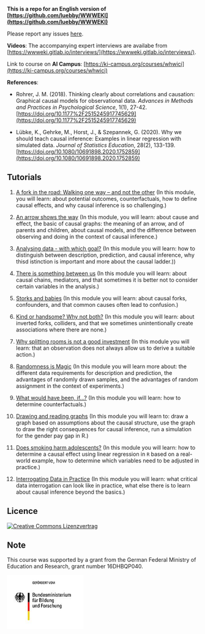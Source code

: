 **This is a repo for an English version of [https://github.com/luebby/WWWEKI](https://github.com/luebby/WWWEKI)**


Please report any issues [here](https://github.com/luebby/WWWEKI/issues).

**Videos**: The accompanying expert interviews are availabe from [https://wwweki.gitlab.io/interviews/](https://wwweki.gitlab.io/interviews/).

Link to course on **AI Campus**: [https://ki-campus.org/courses/whwici](https://ki-campus.org/courses/whwici)

**References**:

- Rohrer, J. M. (2018). Thinking clearly about correlations and causation: Graphical causal models for observational data. *Advances in Methods and Practices in Psychological Science*, 1(1), 27-42. [https://doi.org/10.1177%2F2515245917745629](https://doi.org/10.1177%2F2515245917745629)

- Lübke, K., Gehrke, M., Horst, J., & Szepannek, G. (2020). Why we should teach causal inference: Examples in linear regression with simulated data. *Journal of Statistics Education*, 28(2), 133-139. [https://doi.org/10.1080/10691898.2020.1752859](https://doi.org/10.1080/10691898.2020.1752859)


## Tutorials

1. [A fork in the road: Walking one way – and not the other](https://fomshinyapps.shinyapps.io/WWWEKI_Modul_01_En/) (In this module, you will learn:
about potential outcomes, counterfactuals, how to define causal effects, and why causal inference is so challenging.)

2. [An arrow shows the way](https://fomshinyapps.shinyapps.io/WWWEKI_Modul_02_En/) (In this module, you will learn: about cause and effect, the basic of causal graphs: the meaning of an arrow, and of parents and children, about causal models, and the difference between observing and doing in the context of causal inference.)

3. [Analysing data - with which goal?](https://fomshinyapps.shinyapps.io/WWWEKI_Modul_03_En/) (In this module you will learn: how to distinguish between description, prediction, and causal inference, why thisd istinction is important and more about the causal ladder.))

4. [There is something between us](https://fomshinyapps.shinyapps.io/WWWEKI_Modul_04_En/) (In this module you will learn: about causal chains, mediators, and that sometimes it is better not to consider certain variables in the analysis.)

5. [Storks and babies](https://fomshinyapps.shinyapps.io/WWWEKI_Modul_05_En/) (In this module you will learn: about causal forks, confounders, and that common causes often lead to confusion.)

6. [Kind or handsome? Why not both?](https://fomshinyapps.shinyapps.io/WWWEKI_Modul_06_En/) (In this module you will learn: about inverted forks, colliders, and that we sometimes unintentionally create associations where there are none.)

7. [Why splitting rooms is not a good investment](https://fomshinyapps.shinyapps.io/WWWEKI_Modul_07_En/) (In this module you will learn: that an observation does not always allow us to derive a suitable action.)

8. [Randomness is Magic](https://fomshinyapps.shinyapps.io/WWWEKI_Modul_08_En/) (In this module you will learn more about: the different data requirements for description and prediction, the advantages of randomly drawn samples, and the advantages of random assignment in the context of experiments.)

9. [What would have been, if...?](https://fomshinyapps.shinyapps.io/WWWEKI_Modul_09_En/) (In this module you will learn: how to determine counterfactuals.)

10. [Drawing and reading graphs](https://fomshinyapps.shinyapps.io/WWWEKI_Modul_10_En/) (In this module you will learn to: draw a graph based on assumptions about the causal structure, use the graph to draw the right consequences for causal inference, run a simulation for the gender pay gap in R.)

11. [ Does smoking harm adolescents?](https://fomshinyapps.shinyapps.io/WWWEKI_Modul_11_En/) (In this module you will learn: how to determine a causal effect using linear regression in `R` based on a real-world example, how to determine which variables need to be adjusted in practice.)

12. [Interrogating Data in Practice](https://fomshinyapps.shinyapps.io/WWWEKI_Modul_12_En/) (In this module you will learn: what critical data interrogation can look like in practice, what else there is to learn about causal inference beyond the basics.)


## Licence

<a rel="license" href="http://creativecommons.org/licenses/by-sa/4.0/"><img alt="Creative Commons Lizenzvertrag" style="border-width:0" src="https://i.creativecommons.org/l/by-sa/4.0/88x31.png" /></a><br />


## Note

This course was supported by a grant from the German Federal Ministry of Education and Research, grant number 16DHBQP040.

![Logo BMBF](/images/csm_Logo-BMBF.jpg)

